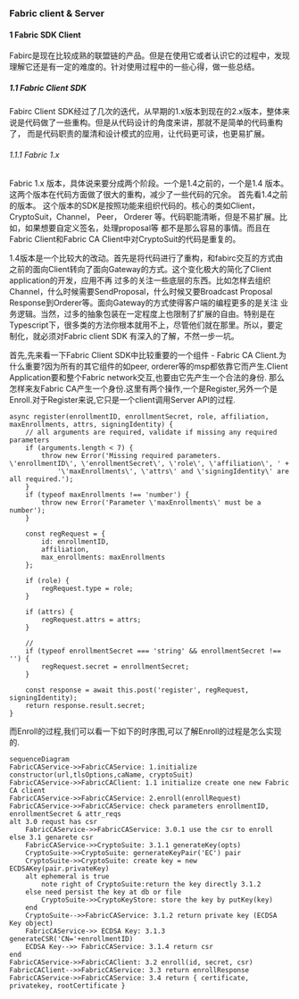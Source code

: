 ### Fabric client & Server
#### 1 Fabric SDK Client
Fabirc是现在比较成熟的联盟链的产品。但是在使用它或者认识它的过程中，发现理解它还是有一定的难度的。针对使用过程中的一些心得，做一些总结。

##### 1.1 Fabric Client SDK
Fabirc Client SDK经过了几次的迭代，从早期的1.x版本到现在的2.x版本，整体来说是代码做了一些重构。但是从代码设计的角度来讲，那就不是简单的代码重构了，
而是代码职责的厘清和设计模式的应用，让代码更可读，也更易扩展。

###### 1.1.1 Fabric 1.x
Fabric 1.x 版本，具体说来要分成两个阶段。一个是1.4之前的，一个是1.4 版本。这两个版本在代码方面做了很大的重构，减少了一些代码的冗余。 首先看1.4之前的版本。
这个版本的SDK是按照功能来组织代码的。核心的类如Client， CryptoSuit，Channel， Peer， Orderer 等。代码职能清晰，但是不易扩展。比如，如果想要自定义签名，处理proposal等
都不是那么容易的事情。而且在Fabric Client和Fabric CA Client中对CryptoSuit的代码是重复的。

1.4版本是一个比较大的改动。首先是将代码进行了重构，和fabirc交互的方式由之前的面向Client转向了面向Gateway的方式。这个变化极大的简化了Client application的开发，应用不再
过多的关注一些底层的东西。比如怎样去组织Channel，什么时候需要SendProposal，什么时候又要Broadcast Proposal Response到Orderer等。面向Gateway的方式使得客户端的编程更多的是关注
业务逻辑。当然，过多的抽象包装在一定程度上也限制了扩展的自由。特别是在Typescript下，很多类的方法你根本就用不上，尽管他们就在那里。所以，要定制化，就必须对Fabric client SDK
有深入的了解，不然一步一坑。

首先,先来看一下Fabric Client SDK中比较重要的一个组件 - Fabric CA Client.为什么重要?因为所有的其它组件的如peer, orderer等的msp都依靠它而产生.Client Application要和整个Fabric network交互,也要由它先产生一个合法的身份. 那么怎样来友Fabric CA产生一个身份.这里有两个操作,一个是Register,另外一个是Enroll.对于Register来说,它只是一个client调用Server API的过程.
```
async register(enrollmentID, enrollmentSecret, role, affiliation, maxEnrollments, attrs, signingIdentity) {
	// all arguments are required, validate if missing any required parameters
	if (arguments.length < 7) {
		throw new Error('Missing required parameters. \'enrollmentID\', \'enrollmentSecret\', \'role\', \'affiliation\', ' +
			'\'maxEnrollments\', \'attrs\' and \'signingIdentity\' are all required.');
	}
	if (typeof maxEnrollments !== 'number') {
		throw new Error('Parameter \'maxEnrollments\' must be a number');
	}

	const regRequest = {
		id: enrollmentID,
		affiliation,
		max_enrollments: maxEnrollments
	};

	if (role) {
		regRequest.type = role;
	}

	if (attrs) {
		regRequest.attrs = attrs;
	}

	//
	if (typeof enrollmentSecret === 'string' && enrollmentSecret !== '') {
		regRequest.secret = enrollmentSecret;
	}

	const response = await this.post('register', regRequest, signingIdentity);
	return response.result.secret;
}
```

而Enroll的过程,我们可以看一下如下的时序图,可以了解Enroll的过程是怎么实现的.

```mermaid
sequenceDiagram
FabricCAService->>FabricCAService: 1.initialize constructor(url,tlsOptions,caName, cryptoSuit)
FabricCAService->>FabricCAClient: 1.1 initialize create one new Fabric CA client
FabricCAService->>FabricCAService: 2.enroll(enrollRequest)
FabricCAService->>FabricCAService: check parameters enrollmentID, enrollmentSecret & attr_reqs
alt 3.0 requst has csr
	FabricCAService->>FabricCAService: 3.0.1 use the csr to enroll
else 3.1 genarete csr
	FabricCAService->>CryptoSuite: 3.1.1 generateKey(opts)
	CryptoSuite->>CryptoSuite: gernerateKeyPair('EC') pair
	CryptoSuite->>CryptoSuite: create key = new ECDSAKey(pair.privateKey)
	alt ephemeral is true
		note right of CryptoSuite:return the key directly 3.1.2
	else need persist the key at db or file
		CryptoSuite->>CryptoKeyStore: store the key by putKey(key)
	end
	CryptoSuite-->>FabricCAService: 3.1.2 return private key (ECDSA Key object)
	FabricCAService->> ECDSA Key: 3.1.3 generateCSR('CN='+enrollmentID)
	ECDSA Key-->> FabricCAService: 3.1.4 return csr
end
FabricCAService->>FabricCAClient: 3.2 enroll(id, secret, csr)
FabricCAClient-->>FabricCAService: 3.3 return enrollResponse
FabricCAService->>FabricCAService: 3.4 return { certificate, privatekey, rootCertificate }
```
